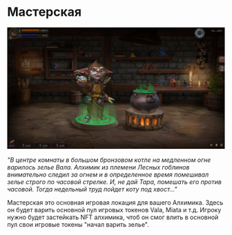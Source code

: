 # Мастерская
![](images/workshop.2x.png)

*"В центре комнаты в большом бронзовом котле на медленном огне варилось зелье Вала. Алхимик из племени Лесных гоблинов внимательно следил за огнем и в определенное время помешивал зелье строго по часовой стрелке.
И, не дай Тара, помешать его против часовой. Тогда недельный труд пойдет коту под хвост..."*

Мастерская это основная игровая локация для вашего Алхимика. Здесь он будет варить основной пул игровых токенов Vala, Miata и т.д. Игроку нужно будет застейкать NFT алхимика, чтоб он смог влить в основной пул свои игровые токены "начал варить зелье". 